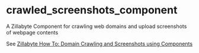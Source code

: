 crawled_screenshots_component
=============================

A Zillabyte Component for crawling web domains and upload screenshots of webpage contents

See [Zillabyte How To: Domain Crawling and Screenshots using Components](http://0.0.0.0:4567/examples/crawled_screenshots/)

